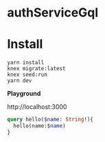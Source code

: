 # authServiceGql

# Install

```shell
yarn install
knex migrate:latest
knex seed:run
yarn dev
```

**Playground**

http://localhost:3000

```graphql
query hello($name: String!){
  hello(name:$name)
}
```
